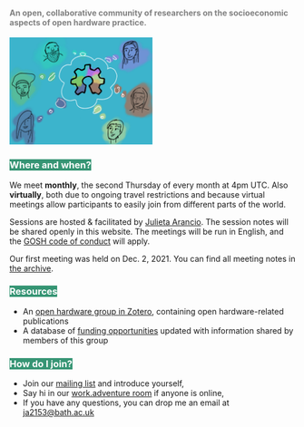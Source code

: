 #### <span style="color: grey">An open, collaborative community of researchers on the socioeconomic aspects of open hardware practice.</span>

 <img src="imgs/image.png" width="50%">
 

### <span style="color: white; background-color: #369574;">Where and when?</span>

We meet **monthly**, the second Thursday of every month at 4pm UTC. Also **virtually**, both due to ongoing travel restrictions and because virtual meetings allow participants to easily join from different parts of the world. 

Sessions are hosted & facilitated by [Julieta Arancio](https://drexel.edu/coas/faculty-research/faculty-directory/postdocs/arancio-julieta/). The session notes will be shared openly in this website. The meetings will be run in English, and the [GOSH code of conduct](https://openhardware.science/gosh-2017/gosh-code-of-conduct/) will apply.  

Our first meeting was held on Dec. 2, 2021. You can find all meeting notes in [the archive](meeting-archive.md).

### <span style="color: white; background-color: #369574;">Resources</span>
- An [open hardware group in Zotero](https://www.zotero.org/groups/2312397/open_hardware), containing open hardware-related publications
- A database of [funding opportunities](funding.md) updated with information shared by members of this group

### <span style="color: white; background-color: #369574;">How do I join?</span>

- Join our [mailing list](https://lists.bath.ac.uk/sympa/subscribe/oh-research) and introduce yourself,
- Say hi in our [work.adventure room](https://play.workadventu.re/@/open-hardware-research-group/open-hardware-research-group/open-hardware-research-group) if anyone is online,
- If you have any questions, you can drop me an email at ja2153@bath.ac.uk

